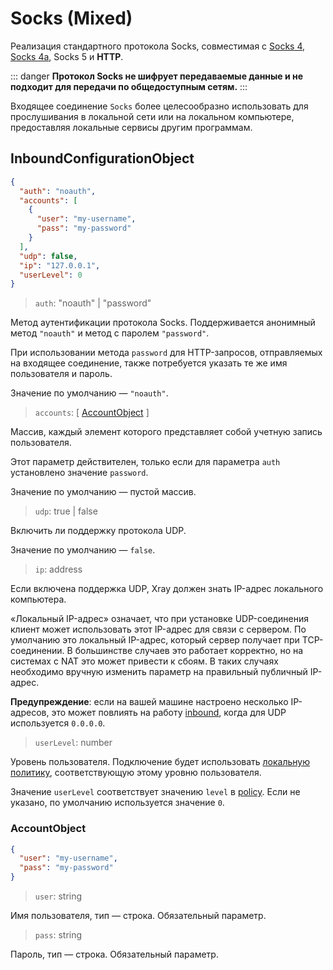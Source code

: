 # Socks (Mixed)

Реализация стандартного протокола Socks, совместимая с [Socks 4](http://ftp.icm.edu.pl/packages/socks/socks4/SOCKS4.protocol), [Socks 4a](https://ftp.icm.edu.pl/packages/socks/socks4/SOCKS4A.protocol), Socks 5 и **HTTP**.

::: danger
**Протокол Socks не шифрует передаваемые данные и не подходит для передачи по общедоступным сетям.**
:::

Входящее соединение `Socks` более целесообразно использовать для прослушивания в локальной сети или на локальном компьютере, предоставляя локальные сервисы другим программам.

## InboundConfigurationObject

```json
{
  "auth": "noauth",
  "accounts": [
    {
      "user": "my-username",
      "pass": "my-password"
    }
  ],
  "udp": false,
  "ip": "127.0.0.1",
  "userLevel": 0
}
```

> `auth`: "noauth" | "password"

Метод аутентификации протокола Socks. Поддерживается анонимный метод `"noauth"`  и метод с паролем `"password"`.

При использовании метода `password` для HTTP-запросов, отправляемых на входящее соединение, также потребуется указать те же имя пользователя и пароль.

Значение по умолчанию — `"noauth"`.

> `accounts`: \[ [AccountObject](#accountobject) \]

Массив, каждый элемент которого представляет собой учетную запись пользователя.

Этот параметр действителен, только если для параметра `auth` установлено значение `password`.

Значение по умолчанию — пустой массив.

> `udp`: true | false

Включить ли поддержку протокола UDP.

Значение по умолчанию — `false`.

> `ip`: address

Если включена поддержка UDP, Xray должен знать IP-адрес локального компьютера.

«Локальный IP-адрес» означает, что при установке UDP-соединения клиент может использовать этот IP-адрес для связи с сервером. По умолчанию это локальный IP-адрес, который сервер получает при TCP-соединении. В большинстве случаев это работает корректно, но на системах с NAT это может привести к сбоям. В таких случаях необходимо вручную изменить параметр на правильный публичный IP-адрес.

**Предупреждение**: если на вашей машине настроено несколько IP-адресов, это может повлиять на работу [inbound](../inbound.md#inboundobject), когда для UDP используется `0.0.0.0`.


> `userLevel`: number

Уровень пользователя. Подключение будет использовать [локальную политику](../policy.md#levelpolicyobject), соответствующую этому уровню пользователя.

Значение `userLevel` соответствует значению `level` в [policy](../policy.md#policyobject). Если не указано, по умолчанию используется значение `0`.

### AccountObject

```json
{
  "user": "my-username",
  "pass": "my-password"
}
```

> `user`: string

Имя пользователя, тип — строка. Обязательный параметр.

> `pass`: string

Пароль, тип — строка. Обязательный параметр.
